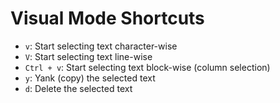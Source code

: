 # Visual Mode Shortcuts


- `v`: Start selecting text character-wise
- `V`: Start selecting text line-wise
- `Ctrl + v`: Start selecting text block-wise (column selection)
- `y`: Yank (copy) the selected text
- `d`: Delete the selected text
